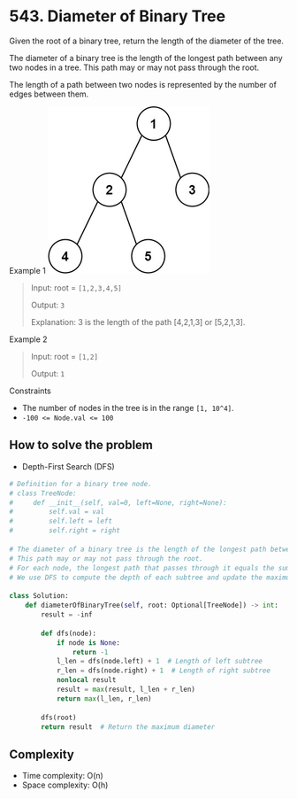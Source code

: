 # 543. Diameter of Binary Tree
<Badge type="tip" text="Easy" />[<Badge type="info" text="LeetCode" />](https://leetcode.com/problems/diameter-of-binary-tree/)

Given the root of a binary tree, return the length of the diameter of the tree.

The diameter of a binary tree is the length of the longest path between any two nodes in a tree. This path may or may not pass through the root.

The length of a path between two nodes is represented by the number of edges between them.

Example 1
![543. Diameter of Binary Tree](../images/543.jpg)
> Input: root = `[1,2,3,4,5]`
>
> Output: `3`
>
> Explanation: 3 is the length of the path [4,2,1,3] or [5,2,1,3].

Example 2
> Input: root = `[1,2]`
>
> Output: `1`

Constraints
- The number of nodes in the tree is in the range `[1, 10^4]`.
- `-100 <= Node.val <= 100`

## How to solve the problem

- Depth-First Search (DFS)

```python
# Definition for a binary tree node.
# class TreeNode:
#     def __init__(self, val=0, left=None, right=None):
#         self.val = val
#         self.left = left
#         self.right = right

# The diameter of a binary tree is the length of the longest path between any two nodes.
# This path may or may not pass through the root.
# For each node, the longest path that passes through it equals the sum of the depths of its left and right subtrees.
# We use DFS to compute the depth of each subtree and update the maximum diameter found.

class Solution:
    def diameterOfBinaryTree(self, root: Optional[TreeNode]) -> int:
        result = -inf

        def dfs(node):
            if node is None:
                return -1
            l_len = dfs(node.left) + 1  # Length of left subtree
            r_len = dfs(node.right) + 1  # Length of right subtree
            nonlocal result
            result = max(result, l_len + r_len)
            return max(l_len, r_len)

        dfs(root)
        return result  # Return the maximum diameter
```

## Complexity
- Time complexity: O(n)
- Space complexity: O(h)


